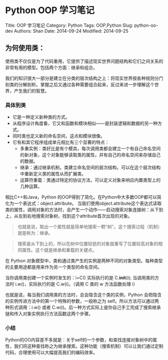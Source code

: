# Python OOP 学习笔记

Title: OOP 学习笔记
Category: Python 
Tags: OOP,Python
Slug: python-oo-dev
Authors: Shan
Date: 2014-09-24
Modified: 2014-09-25

## 为何使用类：

使用类不仅仅是为了代码重用，它提供了描述现实世界问题结构和它们之间关系的非常有用的模型。包括两个方面：继承和组合。

我们的知识很大一部分是建立在分类的层次结构之上：将现实世界按各种规则分门别类的分解剖析。掌握之后又通过各种需要组合起来，反过来进一步理解这个世界，产生我们的智慧。

### 具体到类

* 它是一种定义新种类的方式。
* 从程序设计角度看，它又和函数和模块相似——是封装逻辑和数据的另一种方式。
* 同时类也定义新的命名空间，这点和模块很像。
* 它有和其它程序组成单元相比有三个显著的特点：
	- 多重实例：类好比是有个模具，每次调用类都会建立一个有自己命名空间的新对象，这个对象能够读取类的属性，并有自己的命名空间来存储自己的数据。
	- 继承：通过继承机制，类建立命名空间的层次结构，可以在这个层次结构中重新定义类的属性从而扩展类。
	- 运算符重载：类通过特定的协议方法，可以定义对象来响应内置类型上的几种运算。

相比C++和Java，Python 的OOP得到了简化。在Python中大多数OOP都可以简化为一个表达式：object.attribute。
当我们使用object.attribute这个表达式读取类的属性，调用对象的方法时，会产生一个动作——启动搜索对象连接树：从下到上，从左到右地搜索对象树，找到这个attribute首次出现的对象。

> 也就是说，取出一个属性就是简单地搜索一颗“树”。这个搜索过程（机制）就是称为：继承。

> 搜索是从下到上的，所以在树中位置较低的对象就重写了位置较高对象的相同属性。这个就是继承和重载的关键点。

在 Python 对象模型中，类和通过类产生的实例是两种不同的对象类型。每种类型的主要用途都是用来作为另一个类型的命名空间。

当你调用类创建一个实例时发生的：i=C() 实际执行的是 C.__init__(i); 当调用类的方法时 i.w()，实际执行的是 C.w(i)。（调用 C 类的 w 方法函数处理 i）

也就是说，每当我们调用类的方法时，总会隐含这个类的实例，Python 会把隐含的实例传进方法中的第一个特殊的参数，一般称之为 self。所以方法可以通过两种形式调用：i.w() 或者 C.w(i)。后一种方式实际上是你自己手工完成了搜索继承链和传入对象实例执行方法函数这两个步骤。

### 小结
Python的OO内容差不多就是：关于self的一个参数，和查找连接对象树中的属性，我们将这种查找称之为继承搜索。这种功能（搜索机制）可以让我们通过定制代码，合理使用可以大幅提高我们的编码效率。